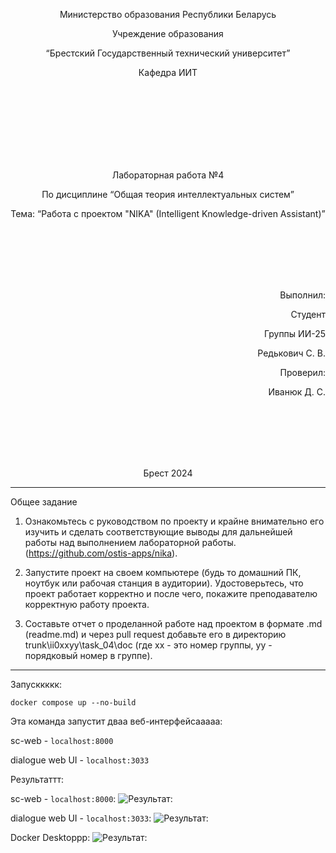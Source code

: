 <p align="center"> Министерство образования Республики Беларусь</p>
<p align="center">Учреждение образования</p>
<p align="center">“Брестский Государственный технический университет”</p>
<p align="center">Кафедра ИИТ</p>
<br><br><br><br><br><br><br>
<p align="center">Лабораторная работа №4</p>
<p align="center">По дисциплине “Общая теория интеллектуальных систем”</p>
<p align="center">Тема: “Работа с проектом "NIKA" (Intelligent Knowledge-driven Assistant)”</p>
<br><br><br><br><br>
<p align="right">Выполнил:</p>
<p align="right">Студент</p>
<p align="right">Группы ИИ-25</p>
<p align="right">Редькович С. В.</p>
<p align="right">Проверил:</p>
<p align="right">Иванюк Д. С.</p>
<br><br><br><br><br>
<p align="center">Брест 2024</p>

---

 Общее задание 
1. Ознакомьтесь с руководством по проекту и крайне внимательно его изучить и сделать соответствующие выводы для дальнейшей работы над выполнением лабораторной работы.(https://github.com/ostis-apps/nika).

2. Запустите проект на своем компьютере (будь то домашний ПК, ноутбук или рабочая станция в аудитории). Удостоверьтесь, что проект работает корректно и после чего, покажите преподавателю корректную работу проекта.

3. Составьте отчет о проделанной работе над проектом в формате .md (readme.md) и через pull request добавьте его в директорию trunk\ii0xxyy\task_04\doc (где xx - это номер группы, yy - порядковый номер в группе).


---


 Запусккккк:
```
docker compose up --no-build
```
Эта команда запустит дваа веб-интерфейсааааа:

sc-web - ```localhost:8000```

dialogue web UI - ```localhost:3033```

 Результаттт:

sc-web - ```localhost:8000```:
![Результат:](1.png)


dialogue web UI - ```localhost:3033```:
![Результат:](2.png)


Docker Desktoppp:
![Результат:](3.png)
